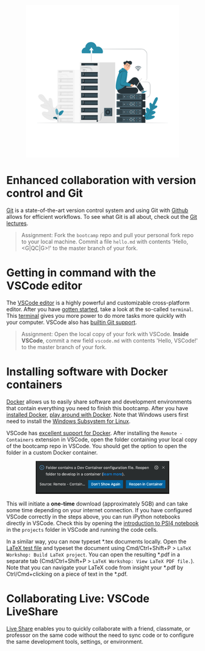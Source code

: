 
<p align="center">
<img src="../media/cloud.png" width="400">
</p>

# Enhanced collaboration with version control and Git

[Git](https://git-scm.com/downloads) is a state-of-the-art version control system and using Git with [Github](https://www.github.com) allows for efficient workflows. To see what Git is all about, check out the [Git lectures](https://swcarpentry.github.io/git-novice). 

> Assignment: Fork the `bootcamp` repo and pull your personal fork repo to your local machine. Commit a file `hello.md` with contents 'Hello, <G|QC|G>!' to the master branch of your fork.

# Getting in command with the VSCode editor

The [VSCode editor](https://code.visualstudio.com/) is a highly powerful and customizable cross-platform editor. After you have [gotten started](https://code.visualstudio.com/docs), take a look at the so-called `terminal`. This [terminal](https://swcarpentry.github.io/shell-novice) gives you more power to do more tasks more quickly with your computer. VSCode also has [builtin Git support](https://code.visualstudio.com/docs/introvideos/versioncontrol).

> Assignment: Open the local copy of your fork with VSCode. **Inside VSCode**, commit a new field `vscode.md` with contents 'Hello, VSCode!' to the master branch of your fork.

# Installing software with Docker containers

[Docker](https://www.docker.com/) allows us to easily share software and development environments that contain everything you need to finish this bootcamp. After you have [installed Docker](https://www.docker.com/get-started), [play around with Docker](https://www.docker.com/play-with-docker). Note that Windows users first need to install the [Windows Subsystem for Linux](https://docs.microsoft.com/en-us/windows/wsl/install).

VSCode has [excellent support for Docker](https://code.visualstudio.com/docs/remote/containers-tutorial). After installing the `Remote - Containers` extension in VSCode, open the folder containing your local copy of the bootcamp repo in VSCode. You should get the option to open the folder in a custom Docker container.

<p align="center">
<img src="../media/vscode-container.png" width="350">
</p>

This will initiate a **one-time** download (approximately 5GB) and can take some time depending on your internet connection. If you have configured VSCode correctly in the steps above, you can run iPython notebooks directly in VSCode. Check this by opening the [introduction to PSI4 notebook](../projects/intro-to-psi4.ipynb) in the `projects` folder in VSCode and running the code cells.

In a similar way, you can now typeset *.tex documents locally. Open the [LaTeX test file](latex/main.tex) and typeset the document using Cmd/Ctrl+Shift+P > `LaTeX Workshop: Build LaTeX project`. You can open the resulting *.pdf in a separate tab (Cmd/Ctrl+Shift+P > `LaTeX Workshop: View LaTeX PDF file.`). Note that you can navigate your LaTeX code from insight your *.pdf by Ctrl/Cmd+clicking on a piece of text in the *.pdf.

# Collaborating Live: VSCode LiveShare

[Live Share](https://code.visualstudio.com/learn/collaboration/live-share) enables you to quickly collaborate with a friend, classmate, or professor on the same code without the need to sync code or to configure the same development tools, settings, or environment.
